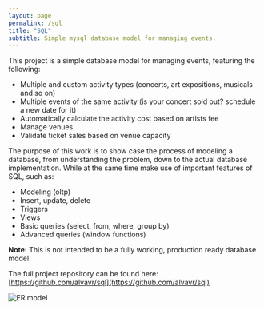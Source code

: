 ```yaml
---
layout: page
permalink: /sql
title: "SQL"
subtitle: Simple mysql database model for managing events.
---
```

This project is a simple database model for managing events, featuring the following:
* Multiple and custom activity types (concerts, art expositions, musicals and so on)
* Multiple events of the same activity (is your concert sold out? schedule a new date for it)
* Automatically calculate the activity cost based on artists fee
* Manage venues
* Validate ticket sales based on venue capacity

The purpose of this work is to show case the process of modeling a database, from understanding the problem, down to the actual database implementation. While at the same time make use of important features of SQL, such as:
* Modeling (oltp)
* Insert, update, delete
* Triggers
* Views
* Basic queries (select, from, where, group by)
* Advanced queries (window functions)

**Note:** This is not intended to be a fully working, production ready database model.

The full project repository can be found here: [https://github.com/alvavr/sql](https://github.com/alvavr/sql)

![ER model](https://alvavr.github.io//img/er-diagram.png)

